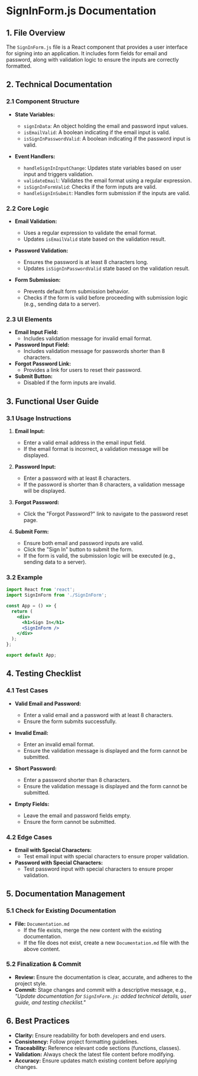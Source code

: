# SignInForm.js Documentation

## **1. File Overview**
The `SignInForm.js` file is a React component that provides a user interface for signing into an application. It includes form fields for email and password, along with validation logic to ensure the inputs are correctly formatted.

## **2. Technical Documentation**

### **2.1 Component Structure**
- **State Variables:**
  - `signInData`: An object holding the email and password input values.
  - `isEmailValid`: A boolean indicating if the email input is valid.
  - `isSignInPasswordValid`: A boolean indicating if the password input is valid.

- **Event Handlers:**
  - `handleSignInInputChange`: Updates state variables based on user input and triggers validation.
  - `validateEmail`: Validates the email format using a regular expression.
  - `isSignInFormValid`: Checks if the form inputs are valid.
  - `handleSignInSubmit`: Handles form submission if the inputs are valid.

### **2.2 Core Logic**
- **Email Validation:**
  - Uses a regular expression to validate the email format.
  - Updates `isEmailValid` state based on the validation result.

- **Password Validation:**
  - Ensures the password is at least 8 characters long.
  - Updates `isSignInPasswordValid` state based on the validation result.

- **Form Submission:**
  - Prevents default form submission behavior.
  - Checks if the form is valid before proceeding with submission logic (e.g., sending data to a server).

### **2.3 UI Elements**
- **Email Input Field:**
  - Includes validation message for invalid email format.
- **Password Input Field:**
  - Includes validation message for passwords shorter than 8 characters.
- **Forgot Password Link:**
  - Provides a link for users to reset their password.
- **Submit Button:**
  - Disabled if the form inputs are invalid.

## **3. Functional User Guide**

### **3.1 Usage Instructions**
1. **Email Input:**
   - Enter a valid email address in the email input field.
   - If the email format is incorrect, a validation message will be displayed.

2. **Password Input:**
   - Enter a password with at least 8 characters.
   - If the password is shorter than 8 characters, a validation message will be displayed.

3. **Forgot Password:**
   - Click the "Forgot Password?" link to navigate to the password reset page.

4. **Submit Form:**
   - Ensure both email and password inputs are valid.
   - Click the "Sign In" button to submit the form.
   - If the form is valid, the submission logic will be executed (e.g., sending data to a server).

### **3.2 Example**
```jsx
import React from 'react';
import SignInForm from './SignInForm';

const App = () => {
  return (
    <div>
      <h1>Sign In</h1>
      <SignInForm />
    </div>
  );
};

export default App;
```

## **4. Testing Checklist**

### **4.1 Test Cases**
- **Valid Email and Password:**
  - Enter a valid email and a password with at least 8 characters.
  - Ensure the form submits successfully.

- **Invalid Email:**
  - Enter an invalid email format.
  - Ensure the validation message is displayed and the form cannot be submitted.

- **Short Password:**
  - Enter a password shorter than 8 characters.
  - Ensure the validation message is displayed and the form cannot be submitted.

- **Empty Fields:**
  - Leave the email and password fields empty.
  - Ensure the form cannot be submitted.

### **4.2 Edge Cases**
- **Email with Special Characters:**
  - Test email input with special characters to ensure proper validation.
- **Password with Special Characters:**
  - Test password input with special characters to ensure proper validation.

## **5. Documentation Management**

### **5.1 Check for Existing Documentation**
- **File:** `Documentation.md`
  - If the file exists, merge the new content with the existing documentation.
  - If the file does not exist, create a new `Documentation.md` file with the above content.

### **5.2 Finalization & Commit**
- **Review:** Ensure the documentation is clear, accurate, and adheres to the project style.
- **Commit:** Stage changes and commit with a descriptive message, e.g.,  
  _"Update documentation for `SignInForm.js`: added technical details, user guide, and testing checklist."_

## **6. Best Practices**
- **Clarity:** Ensure readability for both developers and end users.
- **Consistency:** Follow project formatting guidelines.
- **Traceability:** Reference relevant code sections (functions, classes).
- **Validation:** Always check the latest file content before modifying.
- **Accuracy:** Ensure updates match existing content before applying changes.
